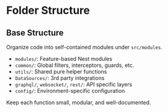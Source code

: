 # Folder Structure

## Base Structure
Organize code into self-contained modules under `src/modules`.

- `modules/`: Feature-based Nest modules
- `common/`: Global filters, interceptors, guards, etc.
- `utils/`: Shared pure helper functions
- `DataSources/`: 3rd party integrations
- `graphql/`, `websocket/`, `rest/`: API specific layers
- `config/`: Environment-specific configuration

Keep each function small, modular, and well-documented.
